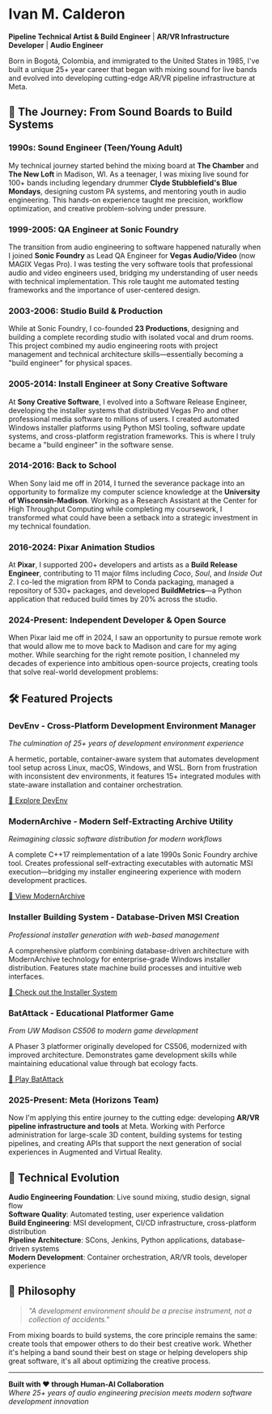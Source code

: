 # Ivan M. Calderon

**Pipeline Technical Artist & Build Engineer** | **AR/VR Infrastructure Developer** | **Audio Engineer**

Born in Bogotá, Colombia, and immigrated to the United States in 1985, I've built a unique 25+ year career that began with mixing sound for live bands and evolved into developing cutting-edge AR/VR pipeline infrastructure at Meta.

## 🎵 The Journey: From Sound Boards to Build Systems

### **1990s: Sound Engineer (Teen/Young Adult)**
My technical journey started behind the mixing board at **The Chamber** and **The New Loft** in Madison, WI. As a teenager, I was mixing live sound for 100+ bands including legendary drummer **Clyde Stubblefield's Blue Mondays**, designing custom PA systems, and mentoring youth in audio engineering. This hands-on experience taught me precision, workflow optimization, and creative problem-solving under pressure.

### **1999-2005: QA Engineer at Sonic Foundry**
The transition from audio engineering to software happened naturally when I joined **Sonic Foundry** as Lead QA Engineer for **Vegas Audio/Video** (now MAGIX Vegas Pro). I was testing the very software tools that professional audio and video engineers used, bridging my understanding of user needs with technical implementation. This role taught me automated testing frameworks and the importance of user-centered design.

### **2003-2006: Studio Build & Production**
While at Sonic Foundry, I co-founded **23 Productions**, designing and building a complete recording studio with isolated vocal and drum rooms. This project combined my audio engineering roots with project management and technical architecture skills—essentially becoming a "build engineer" for physical spaces.

### **2005-2014: Install Engineer at Sony Creative Software**
At **Sony Creative Software**, I evolved into a Software Release Engineer, developing the installer systems that distributed Vegas Pro and other professional media software to millions of users. I created automated Windows installer platforms using Python MSI tooling, software update systems, and cross-platform registration frameworks. This is where I truly became a "build engineer" in the software sense.

### **2014-2016: Back to School**
When Sony laid me off in 2014, I turned the severance package into an opportunity to formalize my computer science knowledge at the **University of Wisconsin-Madison**. Working as a Research Assistant at the Center for High Throughput Computing while completing my coursework, I transformed what could have been a setback into a strategic investment in my technical foundation.

### **2016-2024: Pixar Animation Studios**
At **Pixar**, I supported 200+ developers and artists as a **Build Release Engineer**, contributing to 11 major films including *Coco*, *Soul*, and *Inside Out 2*. I co-led the migration from RPM to Conda packaging, managed a repository of 530+ packages, and developed **BuildMetrics**—a Python application that reduced build times by 20% across the studio.

### **2024-Present: Independent Developer & Open Source**
When Pixar laid me off in 2024, I saw an opportunity to pursue remote work that would allow me to move back to Madison and care for my aging mother. While searching for the right remote position, I channeled my decades of experience into ambitious open-source projects, creating tools that solve real-world development problems:

## 🛠️ Featured Projects

### **DevEnv** - Cross-Platform Development Environment Manager
*The culmination of 25+ years of development environment experience*

A hermetic, portable, container-aware system that automates development tool setup across Linux, macOS, Windows, and WSL. Born from frustration with inconsistent dev environments, it features 15+ integrated modules with state-aware installation and container orchestration.

[🔗 Explore DevEnv](./devenv)

### **ModernArchive** - Modern Self-Extracting Archive Utility
*Reimagining classic software distribution for modern workflows*

A complete C++17 reimplementation of a late 1990s Sonic Foundry archive tool. Creates professional self-extracting executables with automatic MSI execution—bridging my installer engineering experience with modern development practices.

[🔗 View ModernArchive](./modernarchive)

### **Installer Building System** - Database-Driven MSI Creation
*Professional installer generation with web-based management*

A comprehensive platform combining database-driven architecture with ModernArchive technology for enterprise-grade Windows installer distribution. Features state machine build processes and intuitive web interfaces.

[🔗 Check out the Installer System](./installer-building-system)

### **BatAttack** - Educational Platformer Game
*From UW Madison CS506 to modern game development*

A Phaser 3 platformer originally developed for CS506, modernized with improved architecture. Demonstrates game development skills while maintaining educational value through bat ecology facts.

[🔗 Play BatAttack](./bat-attack)

### **2025-Present: Meta (Horizons Team)**
Now I'm applying this entire journey to the cutting edge: developing **AR/VR pipeline infrastructure and tools** at Meta. Working with Perforce administration for large-scale 3D content, building systems for testing pipelines, and creating APIs that support the next generation of social experiences in Augmented and Virtual Reality.

## 🔧 Technical Evolution

**Audio Engineering Foundation**: Live sound mixing, studio design, signal flow  
**Software Quality**: Automated testing, user experience validation  
**Build Engineering**: MSI development, CI/CD infrastructure, cross-platform distribution  
**Pipeline Architecture**: SCons, Jenkins, Python applications, database-driven systems  
**Modern Development**: Container orchestration, AR/VR tools, developer experience

## 🌟 Philosophy

> *"A development environment should be a precise instrument, not a collection of accidents."*

From mixing boards to build systems, the core principle remains the same: create tools that empower others to do their best creative work. Whether it's helping a band sound their best on stage or helping developers ship great software, it's all about optimizing the creative process.

---

**Built with ❤️ through Human-AI Collaboration**  
*Where 25+ years of audio engineering precision meets modern software development innovation*
